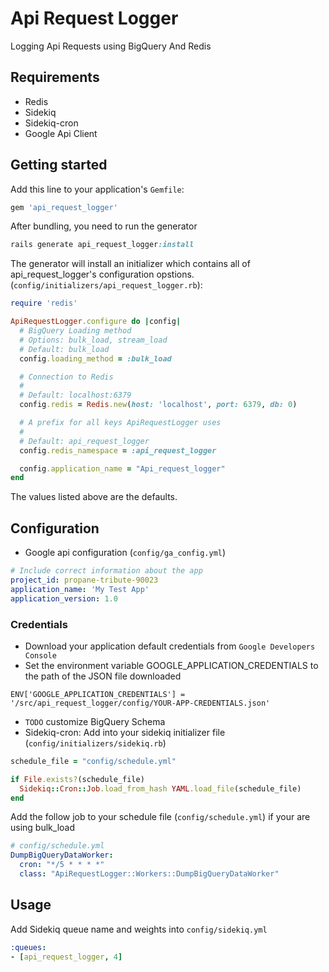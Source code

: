 # Api Request Logger

Logging Api Requests using BigQuery And Redis

## Requirements
* Redis
* Sidekiq
* Sidekiq-cron
* Google Api Client

## Getting started

Add this line to your application's `Gemfile`:
```ruby
gem 'api_request_logger'
```

After bundling, you need to run the generator
```ruby
rails generate api_request_logger:install
```
The generator will install an initializer which contains all of api_request_logger's configuration opstions.(`config/initializers/api_request_logger.rb`):

```ruby
require 'redis'

ApiRequestLogger.configure do |config|
  # BigQuery Loading method
  # Options: bulk_load, stream_load
  # Default: bulk_load
  config.loading_method = :bulk_load

  # Connection to Redis
  #
  # Default: localhost:6379
  config.redis = Redis.new(host: 'localhost', port: 6379, db: 0)

  # A prefix for all keys ApiRequestLogger uses
  #
  # Default: api_request_logger
  config.redis_namespace = :api_request_logger

  config.application_name = "Api_request_logger"
end
```

The values listed above are the defaults.

## Configuration

* Google api configuration (`config/ga_config.yml`)
```yml
# Include correct information about the app
project_id: propane-tribute-90023
application_name: 'My Test App'
application_version: 1.0
```

### Credentials
* Download your application default credentials from `Google Developers Console`
* Set the environment variable GOOGLE_APPLICATION_CREDENTIALS to the path of the JSON file downloaded
```
ENV['GOOGLE_APPLICATION_CREDENTIALS'] = '/src/api_request_logger/config/YOUR-APP-CREDENTIALS.json'
```

* `TODO` customize BigQuery Schema
* Sidekiq-cron: Add into your sidekiq initializer file (`config/initializers/sidekiq.rb`)
```ruby
schedule_file = "config/schedule.yml"

if File.exists?(schedule_file)
  Sidekiq::Cron::Job.load_from_hash YAML.load_file(schedule_file)
end
```

Add the follow job to your schedule file (`config/schedule.yml`) if your are using bulk_load
```yml
# config/schedule.yml
DumpBigQueryDataWorker:
  cron: "*/5 * * * *"
  class: "ApiRequestLogger::Workers::DumpBigQueryDataWorker"
```

## Usage

Add Sidekiq queue name and weights into `config/sidekiq.yml`
```yml
:queues:
- [api_request_logger, 4]
```
